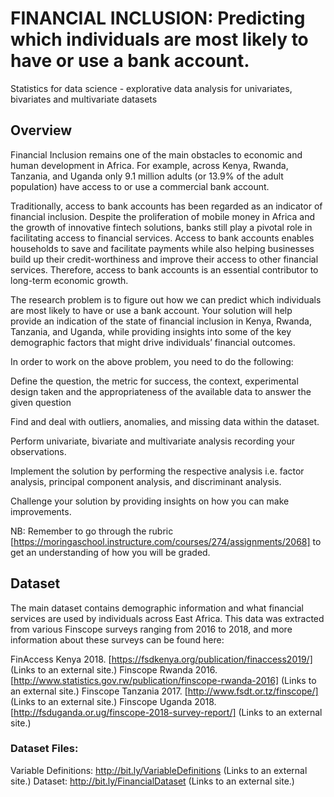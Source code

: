 # FINANCIAL INCLUSION: Predicting which individuals are most likely to have or use a bank account.
Statistics for data science - explorative data analysis for univariates, bivariates and multivariate datasets

## Overview 

Financial Inclusion remains one of the main obstacles to economic and human development in Africa. For example, across Kenya, Rwanda, Tanzania, and Uganda only 9.1 million adults (or 13.9% of the adult population) have access to or use a commercial bank account.

Traditionally, access to bank accounts has been regarded as an indicator of financial inclusion. Despite the proliferation of mobile money in Africa and the growth of innovative fintech solutions, banks still play a pivotal role in facilitating access to financial services. Access to bank accounts enables households to save and facilitate payments while also helping businesses build up their credit-worthiness and improve their access to other financial services. Therefore, access to bank accounts is an essential contributor to long-term economic growth.

The research problem is to figure out how we can predict which individuals are most likely to have or use a bank account. Your solution will help provide an indication of the state of financial inclusion in Kenya, Rwanda, Tanzania, and Uganda, while providing insights into some of the key demographic factors that might drive individuals’ financial outcomes.

In order to work on the above problem, you need to do the following:

Define the question, the metric for success, the context, experimental design taken and the appropriateness of the available data to answer the given question

Find and deal with outliers, anomalies, and missing data within the dataset.

Perform univariate, bivariate and multivariate analysis recording your observations.

Implement the solution by performing the respective analysis i.e. factor analysis, principal component analysis, and discriminant analysis.

Challenge your solution by providing insights on how you can make improvements.

NB: Remember to go through the rubric [https://moringaschool.instructure.com/courses/274/assignments/2068] to get an understanding of how you will be graded. 

## Dataset

The main dataset contains demographic information and what financial services are used by individuals across East Africa. This data was extracted from various Finscope surveys ranging from 2016 to 2018, and more information about these surveys can be found here:

FinAccess Kenya 2018. [https://fsdkenya.org/publication/finaccess2019/] (Links to an external site.)
Finscope Rwanda 2016. [http://www.statistics.gov.rw/publication/finscope-rwanda-2016] (Links to an external site.)
Finscope Tanzania 2017. [http://www.fsdt.or.tz/finscope/] (Links to an external site.)
Finscope Uganda 2018. [http://fsduganda.or.ug/finscope-2018-survey-report/] (Links to an external site.)
### Dataset Files:

Variable Definitions: http://bit.ly/VariableDefinitions (Links to an external site.) 
Dataset: http://bit.ly/FinancialDataset (Links to an external site.) 
